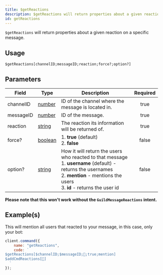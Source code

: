 ```yaml
---
title: $getReactions
description: $getReactions will return properties about a given reaction on a specific message.
id: getReactions
---
```


`$getReactions` will return properties about a given reaction on a specific message.

## Usage

```aoi
$getReactions[channelID;messageID;reaction;force?;option?]
```

## Parameters

| Field     | Type                                                                                                | Description                                                                                                                                                                                         | Required |
| --------- | --------------------------------------------------------------------------------------------------- | --------------------------------------------------------------------------------------------------------------------------------------------------------------------------------------------------- | :------: |
| channelID | [number](https://developer.mozilla.org/en-US/docs/Web/JavaScript/Reference/Global_Objects/Number)   | ID of the channel where the message is located in.                                                                                                                                                  |   true   |
| messageID | [number](https://developer.mozilla.org/en-US/docs/Web/JavaScript/Reference/Global_Objects/Number)   | ID of the message.                                                                                                                                                                                  |   true   |
| reaction  | [string](https://developer.mozilla.org/en-US/docs/Web/JavaScript/Reference/Global_Objects/String)   | The reaction its information will be returned of.                                                                                                                                                   |   true   |
| force?    | [boolean](https://developer.mozilla.org/en-US/docs/Web/JavaScript/Reference/Global_Objects/Boolean) | 1. **true** (default) <br /> 2. **false**                                                                                                                                                           |  false   |
| option?   | [string](https://developer.mozilla.org/en-US/docs/Web/JavaScript/Reference/Global_Objects/String)   | How it will return the users who reacted to that message <br /> 1. **username** (default) - returns the usernames <br /> 2. **mention** - mentions the users <br /> 3. **id** - returns the user id |  false   |

**Please note that this won't work without the `GuildMessageReactions` intent.**

## Example(s)

This will mention all users that reacted to your message, in this case, only your bot:

```javascript
client.command({
    name: "getReactions",
    code: `
$getReactions[$channelID;$messageID;👋;true;mention]
$addCmdReactions[👋]
  `
});
```
